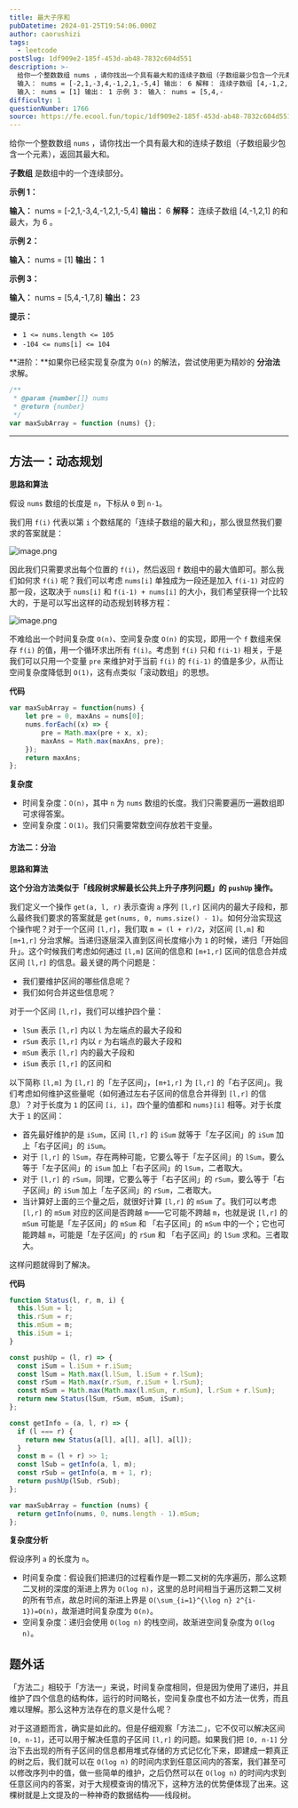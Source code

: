 ```yaml
---
title: 最大子序和
pubDatetime: 2024-01-25T19:54:06.000Z
author: caorushizi
tags:
  - leetcode
postSlug: 1df909e2-185f-453d-ab48-7832c604d551
description: >-
  给你一个整数数组 nums ，请你找出一个具有最大和的连续子数组（子数组最少包含一个元素），返回其最大和。 子数组 是数组中的一个连续部分。 示例 1：
  输入： nums = [-2,1,-3,4,-1,2,1,-5,4] 输出： 6 解释： 连续子数组 [4,-1,2,1] 的和最大，为 6 。 示例 2：
  输入： nums = [1] 输出： 1 示例 3： 输入： nums = [5,4,-
difficulty: 1
questionNumber: 1766
source: https://fe.ecool.fun/topic/1df909e2-185f-453d-ab48-7832c604d551
---
```


给你一个整数数组 `nums` ，请你找出一个具有最大和的连续子数组（子数组最少包含一个元素），返回其最大和。

**子数组** 是数组中的一个连续部分。

**示例 1：**

**输入：** nums = [-2,1,-3,4,-1,2,1,-5,4]
**输出：** 6
**解释：** 连续子数组 [4,-1,2,1] 的和最大，为 6 。

**示例 2：**

**输入：** nums = [1]
**输出：** 1

**示例 3：**

**输入：** nums = [5,4,-1,7,8]
**输出：** 23

**提示：**

- `1 <= nums.length <= 105`
- `-104 <= nums[i] <= 104`

**进阶：**如果你已经实现复杂度为 `O(n)` 的解法，尝试使用更为精妙的 **分治法** 求解。

```js
/**
 * @param {number[]} nums
 * @return {number}
 */
var maxSubArray = function (nums) {};
```

---

## 方法一：动态规划

**思路和算法**

假设 `nums` 数组的长度是 `n`，下标从 `0` 到 `n-1`。

我们用 `f(i)` 代表以第 `i` 个数结尾的「连续子数组的最大和」，那么很显然我们要求的答案就是：

![image.png](https://static.ecool.fun//article/9015919d-f6c8-4b2c-aba5-9ee90986b235.png)

因此我们只需要求出每个位置的 `f(i)`，然后返回 `f` 数组中的最大值即可。那么我们如何求 `f(i)` 呢？我们可以考虑 `nums[i]` 单独成为一段还是加入 `f(i-1)` 对应的那一段，这取决于 `nums[i]` 和 `f(i-1) + nums[i]` 的大小，我们希望获得一个比较大的，于是可以写出这样的动态规划转移方程：

![image.png](https://static.ecool.fun//article/98994b34-7f5c-411b-be8f-d5e0b1a2d125.png)

不难给出一个时间复杂度 `O(n)`、空间复杂度 `O(n)` 的实现，即用一个 `f` 数组来保存 `f(i)` 的值，用一个循环求出所有 `f(i)`。考虑到 `f(i)` 只和 `f(i-1)` 相关，于是我们可以只用一个变量 `pre` 来维护对于当前 `f(i)` 的 `f(i-1)` 的值是多少，从而让空间复杂度降低到 `O(1)`，这有点类似「滚动数组」的思想。

**代码**

```javascript
var maxSubArray = function(nums) {
    let pre = 0, maxAns = nums[0];
    nums.forEach((x) => {
        pre = Math.max(pre + x, x);
        maxAns = Math.max(maxAns, pre);
    });
    return maxAns;
};
```

**复杂度**

- 时间复杂度：`O(n)`，其中 `n` 为 `nums` 数组的长度。我们只需要遍历一遍数组即可求得答案。
- 空间复杂度：`O(1)`。我们只需要常数空间存放若干变量。

#### 方法二：分治

**思路和算法**

**这个分治方法类似于「线段树求解最长公共上升子序列问题」的 `pushUp` 操作。**

我们定义一个操作 `get(a, l, r)` 表示查询 `a` 序列 `[l,r]` 区间内的最大子段和，那么最终我们要求的答案就是 `get(nums, 0, nums.size() - 1)`。如何分治实现这个操作呢？对于一个区间 `[l,r]`，我们取 `m = (l + r)/2`，对区间 `[l,m]` 和 `[m+1,r]` 分治求解。当递归逐层深入直到区间长度缩小为 `1` 的时候，递归「开始回升」。这个时候我们考虑如何通过 `[l,m]` 区间的信息和 `[m+1,r]` 区间的信息合并成区间 `[l,r]` 的信息。最关键的两个问题是：

- 我们要维护区间的哪些信息呢？
- 我们如何合并这些信息呢？

对于一个区间 `[l,r]`，我们可以维护四个量：

- `lSum` 表示 `[l,r]` 内以 `l` 为左端点的最大子段和
- `rSum` 表示 `[l,r]` 内以 `r` 为右端点的最大子段和
- `mSum` 表示 `[l,r]` 内的最大子段和
- `iSum` 表示 `[l,r]` 的区间和

以下简称 `[l,m]` 为 `[l,r]` 的「左子区间」，`[m+1,r]` 为 `[l,r]` 的「右子区间」。我们考虑如何维护这些量呢（如何通过左右子区间的信息合并得到 `[l,r]` 的信息）？对于长度为 `1` 的区间 `[i, i]`，四个量的值都和 `nums}[i]` 相等。对于长度大于 `1` 的区间：

- 首先最好维护的是 `iSum`，区间 `[l,r]` 的 `iSum` 就等于「左子区间」的 `iSum` 加上「右子区间」的 `iSum`。
- 对于 `[l,r]` 的 `lSum`，存在两种可能，它要么等于「左子区间」的 `lSum`，要么等于「左子区间」的 `iSum` 加上「右子区间」的 `lSum`，二者取大。
- 对于 `[l,r]` 的 `rSum`，同理，它要么等于「右子区间」的 `rSum`，要么等于「右子区间」的 `iSum` 加上「左子区间」的 `rSum`，二者取大。
- 当计算好上面的三个量之后，就很好计算 `[l,r]` 的 `mSum` 了。我们可以考虑 `[l,r]` 的 `mSum` 对应的区间是否跨越 `m`——它可能不跨越 `m`，也就是说 `[l,r]` 的 `mSum` 可能是「左子区间」的 `mSum` 和 「右子区间」的 `mSum` 中的一个；它也可能跨越 `m`，可能是「左子区间」的 `rSum` 和 「右子区间」的 `lSum` 求和。三者取大。

这样问题就得到了解决。

**代码**

```js
function Status(l, r, m, i) {
  this.lSum = l;
  this.rSum = r;
  this.mSum = m;
  this.iSum = i;
}

const pushUp = (l, r) => {
  const iSum = l.iSum + r.iSum;
  const lSum = Math.max(l.lSum, l.iSum + r.lSum);
  const rSum = Math.max(r.rSum, r.iSum + l.rSum);
  const mSum = Math.max(Math.max(l.mSum, r.mSum), l.rSum + r.lSum);
  return new Status(lSum, rSum, mSum, iSum);
};

const getInfo = (a, l, r) => {
  if (l === r) {
    return new Status(a[l], a[l], a[l], a[l]);
  }
  const m = (l + r) >> 1;
  const lSub = getInfo(a, l, m);
  const rSub = getInfo(a, m + 1, r);
  return pushUp(lSub, rSub);
};

var maxSubArray = function (nums) {
  return getInfo(nums, 0, nums.length - 1).mSum;
};
```

**复杂度分析**

假设序列 `a` 的长度为 `n`。

- 时间复杂度：假设我们把递归的过程看作是一颗二叉树的先序遍历，那么这颗二叉树的深度的渐进上界为 `O(log n)`，这里的总时间相当于遍历这颗二叉树的所有节点，故总时间的渐进上界是 `O(\sum_{i=1}^{\log n} 2^{i-1})=O(n)`，故渐进时间复杂度为 `O(n)`。
- 空间复杂度：递归会使用 `O(log n)` 的栈空间，故渐进空间复杂度为 `O(log n)`。

## 题外话

「方法二」相较于「方法一」来说，时间复杂度相同，但是因为使用了递归，并且维护了四个信息的结构体，运行的时间略长，空间复杂度也不如方法一优秀，而且难以理解。那么这种方法存在的意义是什么呢？

对于这道题而言，确实是如此的。但是仔细观察「方法二」，它不仅可以解决区间 `[0, n-1]`，还可以用于解决任意的子区间 `[l,r]` 的问题。如果我们把 `[0, n-1]` 分治下去出现的所有子区间的信息都用堆式存储的方式记忆化下来，即建成一颗真正的树之后，我们就可以在 `O(log n)` 的时间内求到任意区间内的答案，我们甚至可以修改序列中的值，做一些简单的维护，之后仍然可以在 `O(log n)` 的时间内求到任意区间内的答案，对于大规模查询的情况下，这种方法的优势便体现了出来。这棵树就是上文提及的一种神奇的数据结构——线段树。
